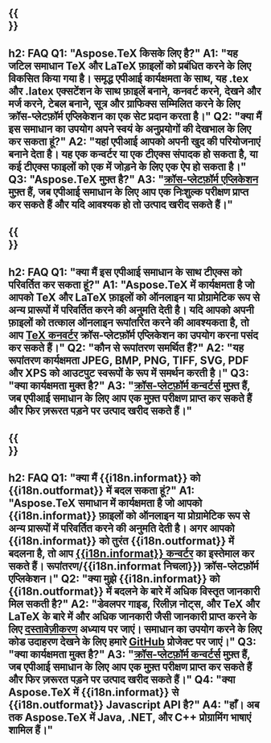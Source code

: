 ﻿---
translation: true
deploy: false
---

{{<section faq>}}
---
h2: FAQ
Q1: "Aspose.TeX किसके लिए है?"
A1: "यह जटिल समाधान TeX और LaTeX फ़ाइलों को प्रबंधित करने के लिए विकसित किया गया है। समृद्ध एपीआई कार्यक्षमता के साथ, यह .tex और .latex एक्सटेंशन के साथ फ़ाइलें बनाने, कनवर्ट करने, देखने और मर्ज करने, टेबल बनाने, सूत्र और ग्राफिक्स सम्मिलित करने के लिए क्रॉस-प्लेटफ़ॉर्म एप्लिकेशन का एक सेट प्रदान करता है।"
Q2: "क्या मैं इस समाधान का उपयोग अपने स्वयं के अनुप्रयोगों की देखभाल के लिए कर सकता हूं?"
A2: "यहां एपीआई आपको अपनी खुद की परियोजनाएं बनाने देता है। यह एक कन्वर्टर या एक टीएक्स संपादक हो सकता है, या कई टीएक्स फाइलों को एक में जोड़ने के लिए एक ऐप हो सकता है।"
Q3: "Aspose.TeX मुफ़्त है?"
A3: "[क्रॉस-प्लेटफ़ॉर्म एप्लिकेशन](https://products.aspose.app/tex/applications) मुफ़्त हैं, जब एपीआई समाधान के लिए आप एक निःशुल्क परीक्षण प्राप्त कर सकते हैं और यदि आवश्यक हो तो उत्पाद खरीद सकते हैं।"
---

{{<section faq-converter>}}
---
h2: FAQ
Q1: "क्या मैं इस एपीआई समाधान के साथ टीएक्स को परिवर्तित कर सकता हूं?"
A1: "Aspose.TeX में कार्यक्षमता है जो आपको TeX और LaTeX फ़ाइलों को ऑनलाइन या प्रोग्रामेटिक रूप से अन्य प्रारूपों में परिवर्तित करने की अनुमति देती है। यदि आपको अपनी फ़ाइलों को तत्काल ऑनलाइन रूपांतरित करने की आवश्यकता है, तो आप [TeX कनवर्टर](https://products.aspose.app/tex/conversion/) क्रॉस-प्लेटफ़ॉर्म एप्लिकेशन का उपयोग करना पसंद कर सकते हैं।"
Q2: "कौन से रूपांतरण समर्थित हैं?"
A2: "यह रूपांतरण कार्यक्षमता JPEG, BMP, PNG, TIFF, SVG, PDF और XPS को आउटपुट स्वरूपों के रूप में समर्थन करती है।"
Q3: "क्या कार्यक्षमता मुक्त है?"
A3: "[क्रॉस-प्लेटफ़ॉर्म कन्वर्टर्स](https://products.aspose.app/tex/conversion) मुफ़्त हैं, जब एपीआई समाधान के लिए आप एक मुफ़्त परीक्षण प्राप्त कर सकते हैं और फिर ज़रूरत पड़ने पर उत्पाद खरीद सकते हैं।"
---

{{<section faq-converter-child>}}
---
h2: FAQ
Q1: "क्या मैं {{i18n.informat}} को {{i18n.outformat}} में बदल सकता हूं?"
A1: "Aspose.TeX समाधान में कार्यक्षमता है जो आपको {{i18n.informat}} फ़ाइलों को ऑनलाइन या प्रोग्रामेटिक रूप से अन्य प्रारूपों में परिवर्तित करने की अनुमति देती है। अगर आपको {{i18n.informat}} को तुरंत {{i18n.outformat}} में बदलना है, तो आप [{{i18n.informat}} कन्वर्टर](https://products.aspose.app/tex/) का इस्तेमाल कर सकते हैं। रूपांतरण/{{i18n.informat निचला}}) क्रॉस-प्लेटफ़ॉर्म एप्लिकेशन।"
Q2: "क्या मुझे {{i18n.informat}} को {{i18n.outformat}} में बदलने के बारे में अधिक विस्तृत जानकारी मिल सकती है?"
A2: "डेवलपर गाइड, रिलीज़ नोट्स, और TeX और LaTeX के बारे में और अधिक जानकारी जैसी जानकारी प्राप्त करने के लिए [दस्तावेज़ीकरण](https://docs.aspose.com/tex/) अध्याय पर जाएं। समाधान का उपयोग करने के लिए कोड उदाहरण देखने के लिए हमारे [GitHub](https://github.com/aspose-tex) प्रोजेक्ट पर जाएं।"
Q3: "क्या कार्यक्षमता मुक्त है?"
A3: "[क्रॉस-प्लेटफ़ॉर्म कन्वर्टर्स](https://products.aspose.app/tex/conversion) मुफ़्त हैं, जब एपीआई समाधान के लिए आप एक मुफ़्त परीक्षण प्राप्त कर सकते हैं और फिर ज़रूरत पड़ने पर उत्पाद खरीद सकते हैं।"
Q4: "क्या Aspose.TeX में {{i18n.informat}} से {{i18n.outformat}} Javascript API है?"
A4: "हाँ। अब तक Aspose.TeX में Java, .NET, और C++ प्रोग्रामिंग भाषाएं शामिल हैं।"
---

